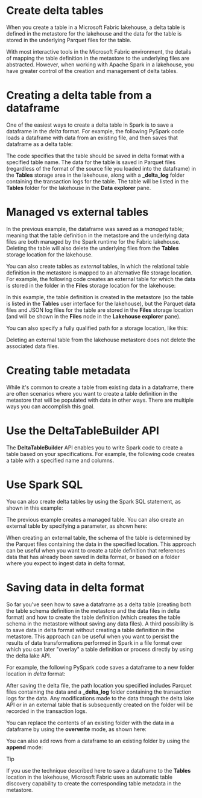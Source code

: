 
# 
# Create delta tables

When you create a table in a Microsoft Fabric lakehouse, a delta table is defined in the metastore for the lakehouse and the data for the table is stored in the underlying Parquet files for the table.

With most interactive tools in the Microsoft Fabric environment, the details of mapping the table definition in the metastore to the underlying files are abstracted. However, when working with Apache Spark in a lakehouse, you have greater control of the creation and management of delta tables.

## 
# Creating a delta table from a dataframe

One of the easiest ways to create a delta table in Spark is to save a dataframe in the *delta* format. For example, the following PySpark code loads a dataframe with data from an existing file, and then saves that dataframe as a delta table:

The code specifies that the table should be saved in delta format with a specified table name. The data for the table is saved in Parquet files (regardless of the format of the source file you loaded into the dataframe) in the **Tables** storage area in the lakehouse, along with a **\_delta\_log** folder containing the transaction logs for the table. The table will be listed in the **Tables** folder for the lakehouse in the **Data explorer** pane.

## 
# Managed vs external tables

In the previous example, the dataframe was saved as a *managed* table; meaning that the table definition in the metastore and the underlying data files are both managed by the Spark runtime for the Fabric lakehouse. Deleting the table will also delete the underlying files from the **Tables** storage location for the lakehouse.

You can also create tables as *external* tables, in which the relational table definition in the metastore is mapped to an alternative file storage location. For example, the following code creates an external table for which the data is stored in the folder in the **Files** storage location for the lakehouse:

In this example, the table definition is created in the metastore (so the table is listed in the **Tables** user interface for the lakehouse), but the Parquet data files and JSON log files for the table are stored in the **Files** storage location (and will be shown in the **Files** node in the **Lakehouse explorer** pane).

You can also specify a fully qualified path for a storage location, like this:

Deleting an external table from the lakehouse metastore does not delete the associated data files.

## 
# Creating table metadata

While it's common to create a table from existing data in a dataframe, there are often scenarios where you want to create a table definition in the metastore that will be populated with data in other ways. There are multiple ways you can accomplish this goal.

### 
# Use the DeltaTableBuilder API

The **DeltaTableBuilder** API enables you to write Spark code to create a table based on your specifications. For example, the following code creates a table with a specified name and columns.

### 
# Use Spark SQL

You can also create delta tables by using the Spark SQL statement, as shown in this example:

The previous example creates a managed table. You can also create an external table by specifying a parameter, as shown here:

When creating an external table, the schema of the table is determined by the Parquet files containing the data in the specified location. This approach can be useful when you want to create a table definition that references data that has already been saved in delta format, or based on a folder where you expect to ingest data in delta format.

## 
# Saving data in delta format

So far you've seen how to save a dataframe as a delta table (creating both the table schema definition in the metastore and the data files in delta format) and how to create the table definition (which creates the table schema in the metastore without saving any data files). A third possibility is to save data in delta format without creating a table definition in the metastore. This approach can be useful when you want to persist the results of data transformations performed in Spark in a file format over which you can later "overlay" a table definition or process directly by using the delta lake API.

For example, the following PySpark code saves a dataframe to a new folder location in *delta* format:

After saving the delta file, the path location you specified includes Parquet files containing the data and a **\_delta\_log** folder containing the transaction logs for the data. Any modifications made to the data through the delta lake API or in an external table that is subsequently created on the folder will be recorded in the transaction logs.

You can replace the contents of an existing folder with the data in a dataframe by using the **overwrite** mode, as shown here:

You can also add rows from a dataframe to an existing folder by using the **append** mode:

Tip

If you use the technique described here to save a dataframe to the **Tables** location in the lakehouse, Microsoft Fabric uses an automatic table discovery capability to create the corresponding table metadata in the metastore.



